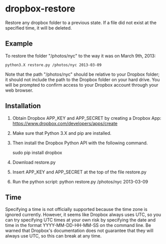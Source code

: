 dropbox-restore
===============

Restore any dropbox folder to a previous state. If a file did not exist at the specified time, it will be deleted.

Example
-------
To restore the folder "/photos/nyc" to the way it was on March 9th, 2013:

    python3.X restore.py /photos/nyc 2013-03-09

Note that the path "/photos/nyc" should be relative to your Dropbox folder; it should not include the path to the Dropbox folder on your hard drive. You will be prompted to confirm access to your Dropbox account through your web browser.

Installation
------------
1. Obtain Dropbox APP\_KEY and APP\_SECRET by creating a Dropbox App: https://www.dropbox.com/developers/apps/create
2. Make sure that Python 3.X and pip are installed.
3. Then install the Dropbox Python API with the following command.

    sudo pip install dropbox

4. Download restore.py
5. Insert APP\_KEY and APP\_SECRET at the top of the file restore.py
6. Run the python script: python restore.py /photos/nyc 2013-03-09

Time
----
Specifying a time is not officially supported because the time zone is ignored currently. However, it seems like Dropbox always uses UTC, so you can try specifying UTC times at your own risk by specifying the date and time in the format YYYY-MM-DD-HH-MM-SS on the command line. Be warned that Dropbox's documentation does not guarantee that they will always use UTC, so this can break at any time.
